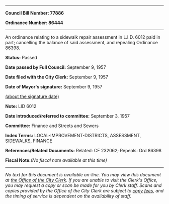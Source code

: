 

********

**Council Bill Number: 77886**
   
**Ordinance Number: 86444**
********

 An ordinance relating to a sidewalk repair assessment in L.I.D. 6012 paid in part; cancelling the balance of said assessment, and repealing Ordinance 86398.

**Status:** Passed
   
**Date passed by Full Council:** September 9, 1957
   
**Date filed with the City Clerk:** September 9, 1957
   
**Date of Mayor's signature:** September 9, 1957
   
[(about the signature date)](/~public/approvaldate.htm)
   
   
**Note:** LID 6012

   
**Date introduced/referred to committee:** September 3, 1957
   
**Committee:** Finance and Streets and Sewers
   
   
**Index Terms:** LOCAL-IMPROVEMENT-DISTRICTS, ASSESSMENT, SIDEWALKS, FINANCE

**References/Related Documents:** Related: CF 232062; Repeals: Ord 86398

**Fiscal Note:**_(No fiscal note available at this time)_
********

_No text for this document is available on-line. You may view this document at [the Office of the City Clerk](http://www.seattle.gov/leg/clerk/contactUs.htm). If you are unable to visit the Clerk's Office, you may request a copy or scan be made for you by Clerk staff. Scans and copies provided by the Office of the City Clerk are subject to [copy fees](http://clerk.seattle.gov/~public/clerkfees.htm), and the timing of service is dependent on the availability of staff._

